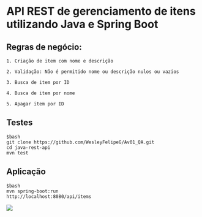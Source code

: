 # API REST de gerenciamento de itens utilizando Java e Spring Boot
 
## Regras de negócio:

    1. Criação de item com nome e descrição

    2. Validação: Não é permitido nome ou descrição nulos ou vazios

    3. Busca de item por ID

    4. Busca de item por nome

    5. Apagar item por ID

## Testes

    $bash
    git clone https://github.com/WesleyFelipeG/Av01_QA.git
    cd java-rest-api
    mvn test

## Aplicação
    
    $bash
    mvn spring-boot:run
    http://localhost:8080/api/items

![](C:\Users\user\Documents\Wesley\Java\qa20252\java-rest-api\print_testes.png)
    
    
